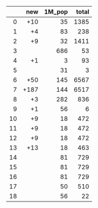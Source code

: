 |    |   new |   1M_pop |   total |
|---:|------:|---------:|--------:|
|  0 |   +10 |       35 |    1385 |
|  1 |    +4 |       83 |     238 |
|  2 |    +9 |       32 |    1411 |
|  3 |       |      686 |      53 |
|  4 |    +1 |        3 |      93 |
|  5 |       |       31 |       3 |
|  6 |   +50 |      145 |    6567 |
|  7 |  +187 |      144 |    6517 |
|  8 |    +3 |      282 |     836 |
|  9 |    +1 |       56 |       6 |
| 10 |    +9 |       18 |     472 |
| 11 |    +9 |       18 |     472 |
| 12 |    +9 |       18 |     472 |
| 13 |   +13 |       18 |     463 |
| 14 |       |       81 |     729 |
| 15 |       |       81 |     729 |
| 16 |       |       81 |     729 |
| 17 |       |       50 |     510 |
| 18 |       |       56 |      22 |